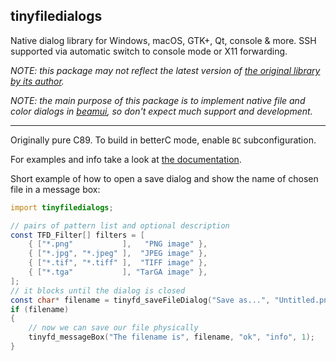 ## tinyfiledialogs

Native dialog library for Windows, macOS, GTK+, Qt, console & more.
SSH supported via automatic switch to console mode or X11 forwarding.

*NOTE: this package may not reflect the latest version of [the original library by its author](https://sourceforge.net/projects/tinyfiledialogs/).*

*NOTE: the main purpose of this package is to implement native file and color dialogs in [beamui](https://github.com/dayllenger/beamui), so don't expect much support and development.*

<hr>

Originally pure C89. To build in betterC mode, enable `BC` subconfiguration.

For examples and info take a look at [the documentation](https://tinyfiledialogs.dpldocs.info/tinyfiledialogs.html).

Short example of how to open a save dialog and show the name of chosen file in a message box:
```D
import tinyfiledialogs;

// pairs of pattern list and optional description
const TFD_Filter[] filters = [
    { ["*.png"           ],   "PNG image" },
    { ["*.jpg", "*.jpeg" ],  "JPEG image" },
    { ["*.tif", "*.tiff" ],  "TIFF image" },
    { ["*.tga"           ], "TarGA image" },
];
// it blocks until the dialog is closed
const char* filename = tinyfd_saveFileDialog("Save as...", "Untitled.png", filters);
if (filename)
{
    // now we can save our file physically
    tinyfd_messageBox("The filename is", filename, "ok", "info", 1);
}
```
